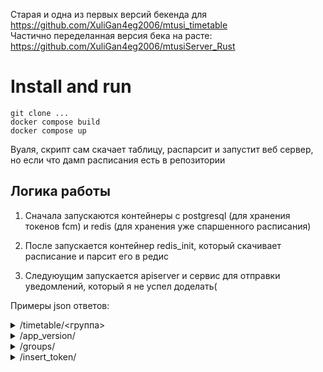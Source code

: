 Старая и одна из первых версий бекенда для https://github.com/XuliGan4eg2006/mtusi_timetable <br>
Частично переделанная версия бека на расте: https://github.com/XuliGan4eg2006/mtusiServer_Rust <br>

# Install and run 

```git clone ...``` <br>
```docker compose build``` <br> 
```docker compose up``` <br>

Вуаля, скрипт сам скачает таблицу, распарсит и запустит веб сервер, но если что дамп расписания есть в репозитории

## Логика работы
1. Сначала запускаются контейнеры с postgresql (для хранения токенов fcm) и redis (для хранения уже спаршенного расписания)

2. После запускается контейнер redis_init, который скачивает расписание и парсит его в редис

3. Следуюущим запускается apiserver и сервис для отправки уведомлений, который я не успел доделать( 


Примеры json ответов:
<details>
  <summary>/timetable/<группа></summary>
    
  ```{"0":[],"1":["ОУП.12 Физическая культура \n Карташов В.А. ~ с/з","Перемена 10 минут","ОУП.04 Иностранный язык \n  Алпатова И.Д. ~ 313","Перемена 30 минут","ОУП.03уМатематика \nКривоносова Д.В. ~ 209","Перемена 30 минут","ОУП.09 История\nНикитина Д.В. ~ 321","Перемена 10 минут"],"2":["ОУП.04 Иностранный язык \n  Алпатова И.Д. ~ 313","Перемена 10 минут","ОУП.06у Физика  \n Ларин В.А. ~ 321","Перемена 30 минут"],"3":["ОУП.03у Математика\nКривоносова Д.В. ~ 218","Перемена 10 минут","ОУП.13 Основы безопасности жизнедеятельности \nКачурин И.А ~ 305","Перемена 30 минут","ОУП.03у Математика\n Кривоносова Д.В. ~ 218","Перемена 30 минут","ОУП.10 Обществознание                                        М.-Залесская А.Ю. ~ 117л","Перемена 10 минут"],"4":["ОУП.05у Информатика \nСлобоздина Н.И. ~ 222","Перемена 10 минут","ОУП.03у Математика \nКривоносова Д.В. ~ 219","Перемена 30 минут","ОУП.02 Литература\n  Сазонова В.С.   ~ 307","Перемена 30 минут","ОУП.01 Русский язык \nКруглова Е.С.\n\n ~ 304","Перемена 10 минут"],"5":["ДЕНЬ \nСАМОСТОЯТЕЛЬНОЙ\n ПОДГОТОВКИ ~ None","Перемена 10 минут"]}```
</details>

<details>
  <summary>/app_version/</summary>
    
  ```{"actual_version":3}```
</details>

<details>
  <summary>/groups/</summary>
    
  ```{"groups":["ИСП9-123А"," ИСП9-123Б"," ИСП9-123В"," ИСП9-123Г"," ИСП9-123П"," ОИБ9-123А"," ОИБ9-123Б"," ОИБ9-123В"," ИСС9-123А"," ИСС9-123Б"," ССА9-123А"," ССА9-123Б"," ССА9-123В"," СР9-123"," ССА11-123П"," ИСП11-123АП"," ИСП11-123БП"," ОИБ11-123П"," ИСС9-222А"," ИСС9-222Б"," ИСС9-222В"," Р9-222А"," Р9-222Б"," ОИБ9-222А"," ОИБ9-222Б"," ОИБ9-222В"," ОИБ9-222П"," ИСП9-222А"," ИСП9-222Б"," ИСП9-222АП"," ИСП9-222БП"," ИСП9-222ВП"," ССА9-222А"," ССА9-222Б"," ССА9-222В"," ССА9-222П"," ИСП11-222АП"," ИСП11-222БП"," ИСП11-222ВП"," ИСП9-321А"," ИСП9-321Б"," ИСП9-321АП"," ИСП9-321БП"]}```
</details>

<details>
  <summary>/insert_token/<fcm токен></summary>
    
  ```{"status": "ok"}```
  потом чё-нить сделаем
</details>
